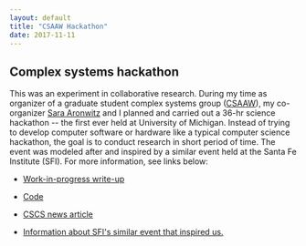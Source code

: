 ```yaml
---
layout: default
title: "CSAAW Hackathon"
date: 2017-11-11
---
```

## Complex systems hackathon

This was an experiment in collaborative research. During my time as organizer of a graduate student complex systems group ([CSAAW](https://lsa.umich.edu/cscs/graduate-students/csaaw.html)), my co-organizer [Sara Aronwitz](http://www-personal.umich.edu/~skaron/) and I planned and carried out a 36-hr science hackathon -- the first ever held at University of Michigan. Instead of trying to develop computer software or hardware like a typical computer science hackathon, the goal is to conduct research in short period of time. The event was modeled after and inspired by a similar event held at the Santa Fe Institute (SFI). For more information, see links below:

* [Work-in-progress write-up](https://github.com/aniketde/CSAAW-hackathon/blob/master/Paper/HackathonPaper.pdf)


* [Code](https://github.com/aniketde/CSAAW-hackathon)

* [CSCS news article](https://lsa.umich.edu/cscs/news-events/all-news/search-news/first-ever-um-complex-systems-science-hackathon.html)

* [Information about SFI's similar event that inspired us.](https://www.santafe.edu/news-center/news/72-hours-science-announce)

